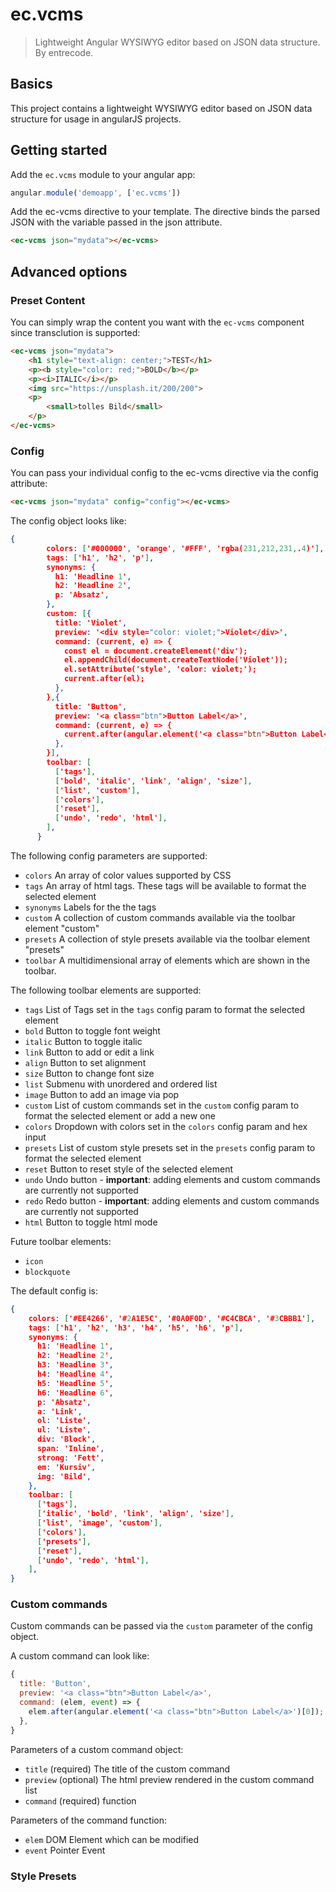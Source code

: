 # ec.vcms 

> Lightweight Angular WYSIWYG editor based on JSON data structure. By entrecode.


## Basics

This project contains a lightweight WYSIWYG editor based on JSON data structure for usage in angularJS projects.

## Getting started

Add the `ec.vcms` module to your angular app:

```js
angular.module('demoapp', ['ec.vcms'])
```

Add the ec-vcms directive to your template. The directive binds the parsed JSON with the variable passed in the json attribute.

```html
<ec-vcms json="mydata"></ec-vcms>
```

## Advanced options
### Preset Content

You can simply wrap the content you want with the `ec-vcms` component since transclution is supported:

```html
<ec-vcms json="mydata">
	<h1 style="text-align: center;">TEST</h1>
	<p><b style="color: red;">BOLD</b></p>
	<p><i>ITALIC</i></p>
	<img src="https://unsplash.it/200/200">
	<p>
		<small>tolles Bild</small>
	</p>
</ec-vcms>
```

### Config

You can pass your individual config to the ec-vcms directive via the config attribute:

```html
<ec-vcms json="mydata" config="config"></ec-vcms>
```

The config object looks like:

```json
{
        colors: ['#000000', 'orange', '#FFF', 'rgba(231,212,231,.4)'],
        tags: ['h1', 'h2', 'p'],
        synonyms: {
          h1: 'Headline 1',
          h2: 'Headline 2',
          p: 'Absatz',
        },
        custom: [{
          title: 'Violet',
          preview: '<div style="color: violet;">Violet</div>',
          command: (current, e) => {
            const el = document.createElement('div');
            el.appendChild(document.createTextNode('Violet'));
            el.setAttribute('style', 'color: violet;');
            current.after(el);
          },
        },{
          title: 'Button',
          preview: '<a class="btn">Button Label</a>',
          command: (current, e) => {
            current.after(angular.element('<a class="btn">Button Label</a>')[0]);
          },
        }],
        toolbar: [
          ['tags'],
          ['bold', 'italic', 'link', 'align', 'size'],
          ['list', 'custom'],
          ['colors'],
          ['reset'],
          ['undo', 'redo', 'html'],
        ],
      }
```

The following config parameters are supported:

* `colors` An array of color values supported by CSS
* `tags` An array of html tags. These tags will be available to format the selected element
* `synonyms` Labels for the the tags
* `custom` A collection of custom commands available via the toolbar element "custom"
* `presets` A collection of style presets available via the toolbar element "presets"
* `toolbar` A multidimensional array of elements which are shown in the toolbar.

The following toolbar elements are supported:

* `tags` List of Tags set in the `tags` config param to format the selected element
* `bold` Button to toggle font weight
* `italic` Button to toggle italic
* `link` Button to add or edit a link
* `align` Button to set alignment
* `size` Button to change font size
* `list` Submenu with unordered and ordered list
* `image` Button to add an image via pop
* `custom` List of custom commands set in the `custom` config param to format the selected element or add a new one
* `colors` Dropdown with colors set in the `colors` config param and hex input
* `presets` List of custom style presets set in the `presets` config param to format the selected element
* `reset` Button to reset style of the selected element
* `undo` Undo button - **important**: adding elements and custom commands are currently not supported
* `redo` Redo button - **important**: adding elements and custom commands are currently not supported
* `html` Button to toggle html mode

Future toolbar elements:

* `icon`
* `blockquote`

The default config is:

```json
{
	colors: ['#EE4266', '#2A1E5C', '#0A0F0D', '#C4CBCA', '#3CBBB1'],
	tags: ['h1', 'h2', 'h3', 'h4', 'h5', 'h6', 'p'],
	synonyms: {
	  h1: 'Headline 1',
	  h2: 'Headline 2',
	  h3: 'Headline 3',
	  h4: 'Headline 4',
	  h5: 'Headline 5',
	  h6: 'Headline 6',
	  p: 'Absatz',
	  a: 'Link',
	  ol: 'Liste',
	  ul: 'Liste',
	  div: 'Block',
	  span: 'Inline',
	  strong: 'Fett',
	  em: 'Kursiv',
	  img: 'Bild',
	},
	toolbar: [
	  ['tags'],
	  ['italic', 'bold', 'link', 'align', 'size'],
	  ['list', 'image', 'custom'],
	  ['colors'],
	  ['presets'],
	  ['reset'],
	  ['undo', 'redo', 'html'],
	],
}
```

### Custom commands

Custom commands can be passed via the `custom` parameter of the config object.

A custom command can look like:

```js
{
  title: 'Button',
  preview: '<a class="btn">Button Label</a>',
  command: (elem, event) => {
    elem.after(angular.element('<a class="btn">Button Label</a>')[0]);
  },
}
```
Parameters of a custom command object:

* `title` (required) The title of the custom command
* `preview` (optional) The html preview rendered in the custom command list
* `command` (required) function

Parameters of the command function:

* `elem` DOM Element which can be modified
* `event` Pointer Event



### Style Presets